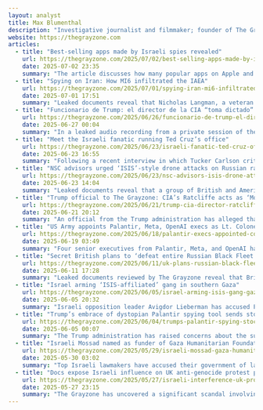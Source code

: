 ```yaml
---
layout: analyst
title: Max Blumenthal
description: "Investigative journalist and filmmaker; founder of The Grayzone; covers Middle East, media bias, imperialism and regime-change narratives."
website: https://thegrayzone.com
articles:
  - title: "Best-selling apps made by Israeli spies revealed"
    url: https://thegrayzone.com/2025/07/02/best-selling-apps-made-by-israeli-spies-revealed/
    date: 2025-07-02 23:35
    summary: "The article discusses how many popular apps on Apple and Google platforms, developed by former Israeli spies and military personnel, contribute significantly to Israel's economy, which is characterized by its involvement in systemic oppression and violence against Palestinians. These apps, ranging from photo editing tools to mobile games, often operate under opaque ownership structures, making it difficult for users to recognize their origins. Companies like ZipoApps, Supersonic, and Playtika are highlighted for their substantial revenues and connections to the Israeli military, raising concerns about privacy and the ethical implications of supporting products tied to a regime accused of apartheid and genocide. The piece calls for increased awareness and action within the boycott, divestment, and sanctions movement to avoid supporting these Israeli products unknowingly."
  - title: "Spying on Iran: How MI6 infiltrated the IAEA"
    url: https://thegrayzone.com/2025/07/01/spying-iran-mi6-infiltrated-iaea/
    date: 2025-07-01 17:51
    summary: "Leaked documents reveal that Nicholas Langman, a veteran British MI6 agent, infiltrated the International Atomic Energy Agency (IAEA) on behalf of the UK, claiming credit for orchestrating sanctions against Iran. This revelation supports Iran's allegations that the IAEA colluded with Western powers, particularly Israel, to undermine its sovereignty, including accusations that the agency provided intelligence leading to the assassination of Iranian nuclear scientists. Langman's history includes controversial roles in British intelligence, such as deflecting blame for Princess Diana's death and overseeing the torture of Pakistani migrants in Greece. His involvement with the IAEA coincided with a period of intensified sanctions against Iran from 2010 to 2012, which were justified by unproven suspicions of Iran's nuclear ambitions. The IAEA's recent actions and reports, particularly under Secretary General Rafael Grossi, have further fueled Iranian distrust, leading to a breakdown in relations between Iran and the agency."
  - title: "Funcionario de Trump: el director de la CIA “toma dictado” del Mossad sobre Irán"
    url: https://thegrayzone.com/2025/06/26/funcionario-de-trump-el-director-de-la-cia-toma-dictado-del-mossad-sobre-iran/
    date: 2025-06-27 00:04
    summary: "In a leaked audio recording from a private session of the American Israel Public Affairs Committee (AIPAC), the organization's CEO highlighted their significant influence over key national security officials in the Trump administration, including Senators Marco Rubio and Mike Waltz, as well as former Director of National Intelligence John Ratcliffe. The CEO detailed the strategies employed by AIPAC to secure special access and foster relationships with these influential figures, underscoring the group's role in shaping U.S. foreign policy. The full audio and report are available for further insight."
  - title: "Meet the Israeli fanatic running Ted Cruz’s office"
    url: https://thegrayzone.com/2025/06/23/israeli-fanatic-ted-cruz-office/
    date: 2025-06-23 16:55
    summary: "Following a recent interview in which Tucker Carlson criticized Senator Ted Cruz's foreign policy stance regarding Israel and Iran, attention has turned to Cruz's Senior Advisor, Omri Ceren, an Israeli-born lobbyist with a history of opposing diplomatic agreements with Iran. Ceren, who previously worked for The Israel Project and lobbied for the Ivorian government, has been instrumental in shaping Cruz's pro-Israel policies. His sister, Merav Ceren, also involved in Israeli lobbying, briefly held a position in the Trump administration's National Security Council before being dismissed amid internal party conflicts. Despite Cruz's public persona of "America First" conservatism, his recent social media activity following U.S. military actions against Iran suggests a strong alignment with Ceren's advocacy for Israeli interests."
  - title: "NSC advisors urged ‘ISIS’-style drone attacks on Russian rail, leaked files show"
    url: https://thegrayzone.com/2025/06/23/nsc-advisors-isis-drone-attacks/
    date: 2025-06-23 14:04
    summary: "Leaked documents reveal that a group of British and American academics advising the US National Security Council recommended that Ukraine adopt ISIS-style tactics for drone attacks on Russian rail infrastructure, leading to a series of deadly strikes in May and June 2023. The proposal, which included detailed plans for "anti-rail drone operations," aimed to disrupt Russian logistics by using inexpensive drones to target trains and rail bridges, mirroring strategies employed by ISIS. This approach culminated in Ukraine's Operation Spider Web, which involved multiple drone attacks that resulted in casualties and significant damage to Russian rail lines. The academics, part of a secret initiative called Project Alchemy, suggested using modified commercial drones for precision strikes and emphasized the psychological impact of such tactics. As Ukraine increasingly relies on drone warfare amid a challenging military situation, these strategies appear to be shaping its ongoing operations against Russian forces."
  - title: "Trump official to The Grayzone: CIA’s Ratcliffe acts as ‘Mossad stenographer’ on Iran"
    url: https://thegrayzone.com/2025/06/21/trump-cia-director-ratcliffe-and-centcoms-kurilla-mossad-stenographers-iran/
    date: 2025-06-21 20:12
    summary: "An official from the Trump administration has alleged that CIA Director John Ratcliffe and US CENTCOM Commander Gen. Michael Kurilla are acting as conduits for Israel's Mossad, attempting to sway President Trump towards military action against Iran using exaggerated intelligence regarding Iran's nuclear capabilities. The official described Ratcliffe as "Mossad’s stenographer," claiming he presents Israeli intelligence without disclosing its foreign origins, while Kurilla is said to focus on advocating for a US attack on Iran. Despite dissenting voices within the administration advocating for diplomacy, such as Director of Intelligence Tulsi Gabbard, they have reportedly been sidelined by White House Chief of Staff Suzie Wiles. The article suggests that Israel is pushing for regime change in Iran, including the assassination of its leader, and warns that a US military intervention could lead to significant American casualties and escalate the conflict beyond its initial scope."
  - title: "US Army appoints Palantir, Meta, OpenAI execs as Lt. Colonels"
    url: https://thegrayzone.com/2025/06/18/palantir-execs-appointed-colonels/
    date: 2025-06-19 03:49
    summary: "Four senior executives from Palantir, Meta, and OpenAI have been appointed as lieutenant colonels in the newly established Detachment 201, or the "Executive Innovation Corps," of the US Army, aimed at integrating advanced tech expertise into military operations. Announced on June 13, this initiative seeks to leverage the skills of wealthy tech leaders to enhance military recruitment and training, particularly in technology-focused roles. The appointments, which coincide with a military parade sponsored by Palantir, reflect a growing collaboration between the tech sector and the military, as executives like Palantir's CTO Shyam Sankar express enthusiasm for this unusual alignment. The move is seen as a response to global geopolitical tensions, emphasizing the need for the military to adapt to technological advancements in warfare."
  - title: "Secret British plans to ‘defeat entire Russian Black Fleet’ revealed in leaks"
    url: https://thegrayzone.com/2025/06/11/uk-plans-russian-black-fleet/
    date: 2025-06-11 17:28
    summary: "Leaked documents reviewed by The Grayzone reveal that British intelligence has been orchestrating covert military operations against Russia in the Black Sea, primarily through a secretive unit called Project Alchemy. These files outline plans to significantly weaken Russia's Black Sea Fleet, including strategies for blowing up the Kerch Bridge with fertilizer bombs and employing "honey trap" tactics involving Ukrainian agents to extract information from Russian sailors. The documents indicate that British military and intelligence officials aimed to exploit Ukraine's naval successes, such as the sinking of the Moskva, to intensify maritime operations against Russia. Additionally, they proposed the use of advanced submersibles for covert attacks and training Ukrainian forces for various sabotage missions. While some operations were executed, such as drone and missile strikes on Russian vessels, the overall effectiveness of these strategies remains debated. The UK’s involvement is framed as part of a broader geopolitical strategy to control the Black Sea region, which is deemed crucial for exerting influence over maritime routes to the Indo-Pacific."
  - title: "Israel arming ‘ISIS-affiliated’ gang in southern Gaza"
    url: https://thegrayzone.com/2025/06/05/israel-arming-isis-gang-gaza/
    date: 2025-06-05 20:32
    summary: "Israeli opposition leader Avigdor Lieberman has accused Prime Minister Benjamin Netanyahu of arming a gang in southern Gaza affiliated with ISIS, a claim that has been acknowledged by Israeli officials. Lieberman criticized this action as reckless, suggesting it mirrors Netanyahu's past strategy of supporting Hamas to counter the Palestinian Authority, raising concerns that the weapons could eventually be used against Israel. Netanyahu's office confirmed that Israel is indeed arming "clans" in Gaza to combat Hamas, asserting that this strategy is intended to protect Israeli Defense Forces (IDF) soldiers. Reports indicate that the gang, led by Yasser Abu Shabab, has been involved in criminal activities, including looting aid shipments. Opposition figures, including retired IDF general Yair Golan, have condemned Netanyahu's approach, warning that it poses a significant threat to Israel's security by fostering extremist groups in the region."
  - title: "Trump’s embrace of dystopian Palantir spying tool sends stock soaring"
    url: https://thegrayzone.com/2025/06/04/trumps-palantir-spying-stock/
    date: 2025-06-05 00:07
    summary: "The Trump administration has raised concerns about the surveillance firm Palantir, which has been accused of aggregating personal data from various U.S. government agencies, potentially creating a centralized spying tool without oversight. Co-founder Alex Karp has boasted about the company's financial success, linking it to military operations and suggesting that Palantir's technology is crucial for maintaining control during social unrest. The firm's stock has skyrocketed due to lucrative government contracts, including significant deals with the Pentagon and other federal agencies, while its products are implicated in controversial military actions, particularly in the Gaza Strip. Despite privacy concerns and criticisms regarding the efficacy of its technology, Palantir continues to expand its influence in national security and surveillance, benefiting from close ties to government officials and a growing market for its services."
  - title: "Israeli Mossad named as funder of Gaza Humanitarian Foundation"
    url: https://thegrayzone.com/2025/05/29/israeli-mossad-gaza-humanitarian-foundation-aid/
    date: 2025-05-30 03:02
    summary: "Top Israeli lawmakers have accused their government of laundering significant funds through a clandestine network of U.S. humanitarian and mercenary organizations, particularly the Gaza Humanitarian Foundation (GHF), which aims to facilitate Israel's plan for ethnic cleansing in northern Gaza. The GHF, founded in Switzerland and linked to private mercenary firms, has taken over aid distribution in Gaza, leading to chaos and violence as starving Palestinians attempted to access food supplies. Critics, including Israeli opposition figures, allege that the Israeli government is covertly funding GHF and its associated companies, which operate without legal standing in Gaza. The situation escalated when GHF's leadership resigned amid accusations of failing to uphold humanitarian principles, and the organization announced its relocation to the U.S. for less scrutiny. The GHF's operations, characterized by biometric surveillance and militarized aid distribution, have drawn condemnation from various quarters, including celebrity chef José Andrés, who criticized the foundation for exacerbating the humanitarian crisis in Gaza."
  - title: "Docs expose Israeli influence on UK anti-genocide protest prosecutions"
    url: https://thegrayzone.com/2025/05/27/israeli-interference-uk-protests/
    date: 2025-05-27 23:15
    summary: "The Grayzone has uncovered a significant scandal involving British state prosecutors allegedly colluding with Israeli authorities to label anti-genocide protesters as terrorists and imprison them under politically motivated charges. Documents reveal that the UK government has been coordinating with Israeli officials to prosecute activists from Palestine Action for disrupting operations at Elbit Systems, a company manufacturing weapons used in the Gaza conflict. The British Attorney General's Office has reportedly provided guidance to Israeli counterparts on avoiding arrest warrants for war crimes, indicating a long-standing influence campaign by Israel. Activists involved in protests against Elbit have faced severe legal repercussions, including being charged under counter-terrorism laws despite their actions not constituting terrorism. The revelations suggest a troubling breach of legal standards and judicial independence in the UK, driven by foreign interference from Israel, raising serious concerns about the politicization of the legal system in relation to Palestine solidarity activism."
---
```


